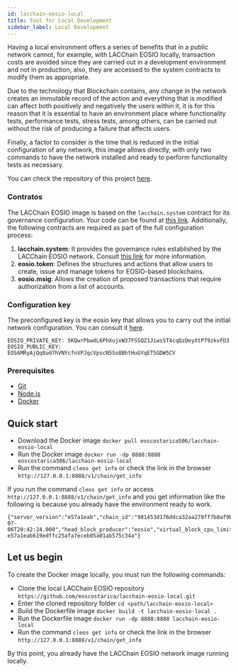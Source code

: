 ```yaml
---
id: lacchain-eosio-local
title: Tool for Local Development
sidebar_label: Local Development
---
```


Having a local environment offers a series of benefits that in a public network cannot, for example, with LACChain EOSIO locally, transaction costs are avoided since they are carried out in a development environment and not in production, also, they are accessed to the system contracts to modify them as appropriate.

Due to the technology that Blockchain contains, any change in the network creates an immutable record of the action and everything that is modified can affect both positively and negatively the users within it, it is for this reason that it is essential to have an environment place where functionality tests, performance tests, stress tests, among others, can be carried out without the risk of producing a failure that affects users.

Finally, a factor to consider is the time that is reduced in the initial configuration of any network, this image allows directly, with only two commands to have the network installed and ready to perform functionality tests as necessary.

You can check the repository of this project [here](https://github.com/eoscostarica/lacchain-eosio-local).

### Contratos

The LACChain EOSIO image is based on the `lacchain.system` contract for its governance configuration. Your code can be found at [this link](https://github.com/lacchain/eosio.contracts/tree/dev/contracts/lacchain.system). Additionally, the following contracts are required as part of the full configuration process:

1. **lacchain.system**: It provides the governance rules established by the LACChain EOSIO network. Consult [this link](../eosio/) for more information.
2. **eosio.token**: Defines the structures and actions that allow users to create, issue and manage tokens for EOSIO-based blockchains.
3. **eosio.msig**: Allows the creation of proposed transactions that require authorization from a list of accounts.

### Configuration key

The preconfigured key is the eosio key that allows you to carry out the initial network configuration. You can consult it [here](https://github.com/eoscostarica/lacchain-eosio-local/blob/main/Dockerfile#L43).
```
EOSIO_PRIVATE_KEY: 5KQwrPbwdL6PhXujxW37FSSQZ1JiwsST4cqQzDeyXtP79zkvFD3
EOSIO_PUBLIC_KEY:  EOS6MRyAjQq8ud7hVNYcfnVPJqcVpscN5So8BhtHuGYqET5GDW5CV
```

### Prerequisites

- [Git](https://git-scm.com/)
- [Node.js](https://nodejs.org/en/)
- [Docker](https://www.docker.com/)

## Quick start

- Download the Docker image `docker pull eoscostarica506/lacchain-eosio-local`
- Run the Docker image `docker run -dp 8888:8888 eoscostarica506/lacchain-eosio-local`
- Run the command `cleos get info` or check the link in the browser `http://127.0.0.1:8888/v1/chain/get_info`

If you run the command `cleos get info` or access `http://127.0.0.1:8888/v1/chain/get_info` and you get information like the following is because you already have the environment ready to work.

```
{"server_version":"e57a1eab","chain_id":"981453d176ddca32aa278ff7b8af9bf4632de00ab49db273db03115705d90c5a","head_block_num":7,"last_irreversible_block_num":6,"last_irreversible_block_id":"00000006ce0e04cb174e797d1f910945d1ba1c82d925c0f0e3721e392e72e37d","head_block_id":"0000000728b21e87b801d17207477c9cc057e1ff7535ce4c4bae5c38d779f531","head_block_time":"2021-07-06T20:42:24.000","head_block_producer":"eosio","virtual_block_cpu_limit":201202,"virtual_block_net_limit":1054885,"block_cpu_limit":199900,"block_net_limit":1048576,"server_version_string":"v2.0.12","fork_db_head_block_num":7,"fork_db_head_block_id":"0000000728b21e87b801d17207477c9cc057e1ff7535ce4c4bae5c38d779f531","server_full_version_string":"v2.0.12-e57a1eab619edffc25afa7eceb05a01ab575c34a"}
```

## Let us begin

To create the Docker image locally, you must run the following commands:

- Clone the local LACChain EOSIO repository `https://github.com/eoscostarica/lacchain-eosio-local.git`
- Enter the cloned repository folder `cd <path/lacchain-eosio-local>`
- Build the Dockerfile image `docker build -t lacchain-eosio-local .`
- Run the Dockerfile image `docker run -dp 8888:8888 lacchain-eosio-local`
- Run the command `cleos get info` or check the link in the browser `http://127.0.0.1:8888/v1/chain/get_info`

By this point, you already have the LACChain EOSIO network image running locally.


